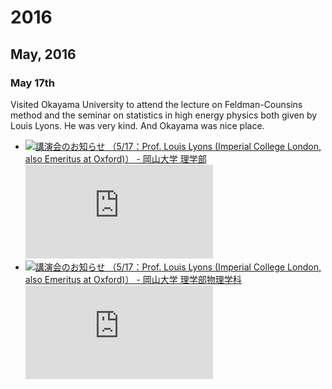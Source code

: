 # 2016

## May, 2016

### May 17th

Visited Okayama University to attend the lecture on Feldman-Counsins method and the seminar on statistics in high energy physics both given by Louis Lyons.  He was very kind.  And Okayama was nice place.

- [![](http://capture.heartrails.com/75x75/shadow?http://www.science.okayama-u.ac.jp/news/news_id5749.html)](http://www.science.okayama-u.ac.jp/news/news_id5749.html)[講演会のお知らせ （5/17：Prof. Louis Lyons (Imperial College London, also Emeritus at Oxford)） - 岡山大学 理学部](http://www.science.okayama-u.ac.jp/news/news_id5749.html)[![](http://b.hatena.ne.jp/entry/image/http://www.science.okayama-u.ac.jp/news/news_id5749.html)](http://b.hatena.ne.jp/entry/http://www.science.okayama-u.ac.jp/news/news_id5749.html)
- [![](http://capture.heartrails.com/75x75/shadow?http://www.physics.okayama-u.ac.jp/news/news_id5749.html)](http://www.physics.okayama-u.ac.jp/news/news_id5749.html)[講演会のお知らせ （5/17：Prof. Louis Lyons (Imperial College London, also Emeritus at Oxford)） - 岡山大学 理学部物理学科](http://www.physics.okayama-u.ac.jp/news/news_id5749.html)[![](http://b.hatena.ne.jp/entry/image/http://www.physics.okayama-u.ac.jp/news/news_id5749.html)](http://b.hatena.ne.jp/entry/http://www.physics.okayama-u.ac.jp/news/news_id5749.html)
